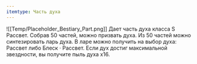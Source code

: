 ```yaml
---
itemtype: Часть духа
---
```

![[Temp/Placeholder_Bestiary_Part.png]]
Дает часть духа класса S Рассвет. Собрав 50 частей, можно призвать духа. Из 50 частей можно синтезировать ларь духа. В ларе можно получить на выбор духа: Рассвет либо Блеск · Рассвет. Если дух достиг максимальной звездности, вы получите пыль духа х16.
